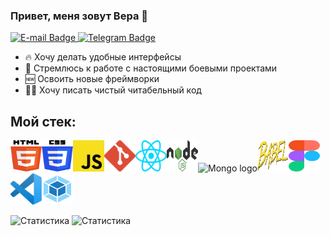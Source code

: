 ### Привет, меня зовут Вера 👋

<a href="mailto:chaschinavera@gmail.com">
    <img src="https://img.shields.io/badge/-E--mail-red?style=flat-square&logo=Gmail&logoColor=white" alt="E-mail Badge"/>
  </a>
  <a href="https://t.me/chashchinav">
    <img src="https://img.shields.io/badge/-Telegram-black?style=flat-square&logo=Telegram&logoColor=white" alt="Telegram Badge"/>
  </a>

* 🔥 Хочу делать удобные интерфейсы
* 🎯 Стремлюсь к работе с настоящими боевыми проектами
* 🆕 Освоить новые фреймворки
* ✍🏻 Хочу писать чистый читабельный код

## Мой стек:
<img src="images/html-chashchinavera.svg" alt="HTML logo" width="50" height="50"><img src="images/css-chashchinavera.svg" alt="CSS logo" width="50" height="50"><img src="images/js-chashchinavera.svg" alt="JS logo" width="50" height="50"><img src="images/git-chashchinavera.svg" alt="Git logo" width="50" height="50"><img src="images/react-chashchinavera.svg" alt="React logo" width="50" height="50"><img src="images/node-js-chashchinavera.png" alt="Node logo" width="50" height="50"><img src="images/mongo-chashchinavera.svg" alt="Mongo logo" width="50" height="50"><img src="images/babel-chashchinavera.svg" alt="Babel logo" width="50" height="50"><img src="images/figma-chashchinavera.svg" alt="Figma logo" width="50" height="50"><img src="images/vs-code-chashchinavera.svg" alt="VS Code logo" width="50" height="50"><img src="images/webpack-chashchinavera.svg" alt="Webpack logo" width="50" height="50">

![Статистика](https://github-readme-stats.vercel.app/api/top-langs/?username=chashchinavera&theme=dark)
![Статистика](https://github-readme-stats.vercel.app/api?username=chashchinavera&show_icons=true&theme=dark)
